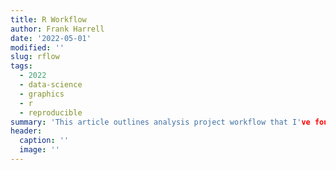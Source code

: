 ```yaml
--- 
title: R Workflow
author: Frank Harrell
date: '2022-05-01'
modified: ''
slug: rflow
tags:
  - 2022
  - data-science
  - graphics
  - r
  - reproducible
summary: 'This article outlines analysis project workflow that I've found to be efficient in making reproducible research reports using R with Rmarkdown and now Quarto.  I start by covering the creation of annotated analysis files and running descriptive statistics on them with goals of understanding the data and the quality and completeness of the data.  Functions in the Hmisc package are used to annotate data frames and data tables with labels and units of measurement and to produce tabular and graphical statistical summaries. Several examples of processing and manipulating data using the data.table package are given.  Finally, examples of caching results and doing parallel processing are presented.'
header:
  caption: ''
  image: ''
---
```

